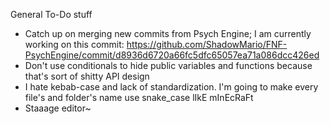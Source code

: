 General To-Do stuff

- Catch up on merging new commits from Psych Engine; I am currently working on this commit: https://github.com/ShadowMario/FNF-PsychEngine/commit/d8936d6720a66fc5dfc65057ea71a086dcc426ed
- Don't use conditionals to hide public variables and functions because that's sort of shitty API design
- I hate kebab-case and lack of standardization. I'm going to make every file's and folder's name use snake_case lIkE mInEcRaFt 
- Staaage editor~
